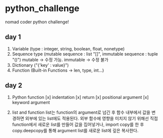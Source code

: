# python_challenge
nomad coder python challenge!

## day 1
1. Variable (type : integer, string, boolean, float, nonetype)
2. Sequence type (mutable sequence : list "[]", immutable sequence : tuple "()")
    mutable -> 수정 가능. immutable ->  수정 불가
3. Dictionary ("{'key' : value}")
4. Function (Built-in Functions -> len, type, int...)

## day 2
1. Python function
  [x] indentation
  [x] return
  [x] positional argument
  [x] keyword argument

2. list and function
  list는 function의 argument로 넘긴 후 함수 내부에서 값을 변경하면 외부에 있는 list에도 적용된다.
  외부 함수에 영향을 미치지 않기 위해선 직접 function에서 새로운 list를 만들어 값을 집어넣거나,
  import copy를 한 후 copy.deepcopy를 통해 argument list를 새로운 list에 깊은 복사한다.